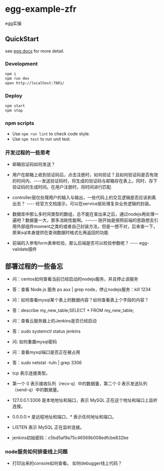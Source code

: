 # egg-example-zfr

egg实操

## QuickStart

<!-- add docs here for user -->

see [egg docs][egg] for more detail.

### Development

```bash
npm i
npm run dev
open http://localhost:7001/
```

### Deploy

```bash
npm start
npm stop
```

### npm scripts

- Use `npm run lint` to check code style.
- Use `npm test` to run unit test.

[egg]: https://eggjs.org


### 开发过程的一些思考

- 邮箱验证码如何发送？
- 用户在邮箱上收到验证码后，点击注册时，如何验证？且如何验证码是否有效的时间内、----发送验证码时，将生成的验证码与邮箱存在表上。同时，存下验证码的生成时间。在用户注册时，将时间进行匹配.

- controller层仅处理用户的输入与输出，一些代码上的交互逻辑是否应该剥离出去？ ---- 经官方文档提示，可以在service层处理复杂业务逻辑的封装。

- 数据库中那么多时间类型的数组，总不能在查出来之后，通过nodejs再处理一遍吧？数据量一大，那多消耗性能啊。------ 刚开始是按照前端的思路想去引用外部组件moment之类的或者自己封装方法，但是一想不对，后来查一下，原来sql本身提供在查询数据时格式化再返回的功能
 
- 前端的入参有form表单检验，那么后端是否可以校验参数呢？ ---- egg-validate插件

## 部署过程的一些备忘

- 问：centos如何查看当前已经启动的nodejs服务，并且停止该服务
- 答：查看 Node.js 服务  ps aux | grep node，停止nodejs服务：kill 1234

- 问：如何查看mysql某个表上的数据内容？如何查看表上个字段的内容？
- 答：describe my_new_table;SELECT * FROM my_new_table;

- 问：查看云服务器上的Jenkins是否已经启动
- 答：sudo systemctl status jenkins

- 问: 如何重置mysql密码

- 问：查看mysql端口是否正在被占用
- 答：sudo netstat -tuln | grep 3306 
- tcp 表示连接类型。
- 第一个 0 表示接收队列（recv-q）中的数据量，第二个 0 表示发送队列（send-q）中的数据量。
- 127.0.0.1:3306 是本地地址和端口，表示 MySQL 正在这个地址和端口上监听连接。
- 0.0.0.0:* 是远程地址和端口，* 表示任何地址和端口。
- LISTEN 表示 MySQL 正在监听连接。

- jenkins初始密码：c5bd5af9a75c46569b008edfcbe832be

### node服务如何排查线上问题
- 打印出来的console如何查看。
    如何debugger线上代码？
